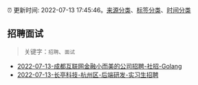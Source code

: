 :alarm_clock: 更新时间: 2022-07-13 17:45:46。[来源分类](../README.md)、[标签分类](../TAGS.md)、[时间分类](../TIMELINE.md)

## 招聘面试


> 关键字：`招聘`、`面试`



- [2022-07-13-成都互联网金融小而美的公司招聘-社招-Golang](https://www.v2ex.com/t/865977) 
- [2022-07-13-长亭科技-杭州区-后端研发-实习生招聘](https://www.v2ex.com/t/865969) 